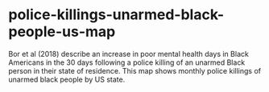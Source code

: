# police-killings-unarmed-black-people-us-map
Bor et al (2018) describe an increase in poor mental health days in Black Americans in the 30 days following a police killing of an unarmed Black person in their state of residence. This map shows monthly police killings of unarmed black people by US state.
